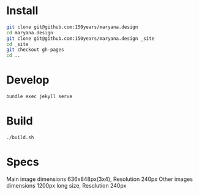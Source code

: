# Install

```sh
git clone git@github.com:150years/maryana.design
cd maryana.design
git clone git@github.com:150years/maryana.design _site
cd _site
git checkout gh-pages
cd ..
```
# Develop

```sh
bundle exec jekyll serve
```

# Build

```sh
./build.sh
```

# Specs

Main image dimensions 636x848px(3x4), Resolution 240px
Other images dimensions 1200px long size, Resolution 240px
